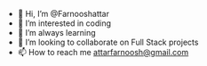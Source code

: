 - 👋 Hi, I’m @Farnooshattar
- 👀 I’m interested in coding
- 🌱 I’m always learning 
- 💞️ I’m looking to collaborate on Full Stack projects
- 📫 How to reach me attarfarnoosh@gmail.com

<!---
Farnooshattar/Farnooshattar is a ✨ special ✨ repository because its `README.md` (this file) appears on your GitHub profile.
You can click the Preview link to take a look at your changes.
--->
